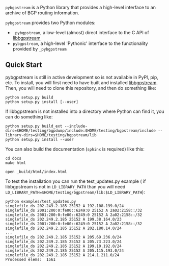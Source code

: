 `pybgpstream` is a Python library that provides a high-level interface to an
archive of BGP routing information.

`pybgpstream` provides two Python modules:
 - `_pybgpstream`, a low-level (almost) direct interface to the C API of
   [libbgpstream](https://github.com/caida/bgpstream)
 - `pybgpstream`, a high-level 'Pythonic' interface to the functionality
   provided by `_pybgpstream`


Quick Start
-----------

pybgpstream is still in active development so is not available in PyPI, pip,
etc. To install, you will first need to have built and installed
[libbgpstream](https://github.com/caida/bgpstream).
Then, you will need to clone this repository, and then do something like:

~~~
python setup.py build
python setup.py install [--user]
~~~

If  libbgpstream is not installed into a directory where Python can
find it, you can do something like:

~~~
python setup.py build_ext --include-dirs=$HOME/testing/bgpdump/include:$HOME/testing/bgpstream/include --library-dirs=$HOME/testing/bgpstream/lib
python setup.py install --user
~~~

You can also build the documentation (`sphinx` is required) like this:

~~~
cd docs
make html

open _build/html/index.html
~~~


To test the installation you can run the test_updates.py example
( if libbgpstream is not in `LD_LIBRARY_PATH` than you will need
`LD_LIBRARY_PATH=$HOME/testing/bgpstream/lib:$LD_LIBRARY_PATH`):

```engine='bash'
python examples/test_updates.py
singlefile_ds 202.249.2.185 25152 A 192.108.199.0/24
singlefile_ds 2001:200:0:fe00::6249:0 25152 A 2a02:2158::/32
singlefile_ds 2001:200:0:fe00::6249:0 25152 A 2a02:2158::/32
singlefile_ds 202.249.2.185 25152 A 199.38.164.0/23
singlefile_ds 2001:200:0:fe00::6249:0 25152 A 2a02:2158::/32
singlefile_ds 202.249.2.185 25152 A 202.180.14.0/24
...
singlefile_ds 202.249.2.185 25152 A 205.69.236.0/24
singlefile_ds 202.249.2.185 25152 A 205.73.223.0/24
singlefile_ds 202.249.2.185 25152 A 199.10.192.0/24
singlefile_ds 202.249.2.185 25152 A 205.115.193.0/24
singlefile_ds 202.249.2.185 25152 A 214.1.211.0/24
Processed elems:  1561
```
